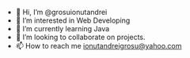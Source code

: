 - 👋 Hi, I’m @grosuionutandrei
- 👀 I’m interested in Web Developing
- 🌱 I’m currently learning Java
- 💞️ I’m looking to collaborate on projects.
- 📫 How to reach me ionutandreigrosu@yahoo.com

<!---
grosuionutandrei/grosuionutandrei is a ✨ special ✨ repository because its `README.md` (this file) appears on your GitHub profile.
You can click the Preview link to take a look at your changes.
--->
